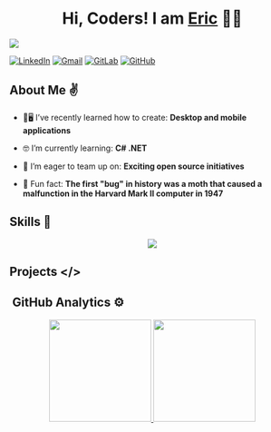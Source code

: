<div align="center">
<h1 align="center">Hi, Coders! I am <a href="#">Eric</a> 🧑‍💻</h1>
</div>

<img src="https://i.imgur.com/z0PX9q4.png">

[![LinkedIn](https://img.shields.io/badge/linkedin-%230077B5.svg?style=for-the-badge&logo=linkedin&logoColor=white)](https://www.linkedin.com/in/eric-villeda-reyes-584856281/)
[![Gmail](https://img.shields.io/badge/Gmail-D14836?style=for-the-badge&logo=gmail&logoColor=white)](mailto:ericjared29@gmail.com)
[![GitLab](https://img.shields.io/badge/gitlab-%23181717.svg?style=for-the-badge&logo=gitlab&logoColor=white)](https://gitlab.com/ericjared29)
[![GitHub](https://img.shields.io/badge/github-%23121011.svg?style=for-the-badge&logo=github&logoColor=white)](https://github.com/EricV29)


## About Me ✌
- 📱🖥️ I’ve recently learned how to create: **Desktop and mobile applications**

- 🤓 I’m currently learning: **C# .NET**

- 🤝 I’m eager to team up on: **Exciting open source initiatives**
  
- 📜 Fun fact: **The first "bug" in history was a moth that caused a malfunction in the Harvard Mark II computer in 1947**

## Skills 🚀

<p align="center">
  <a href="https://skillicons.dev">
    <img src="https://skillicons.dev/icons?i=javascript,typescript,python,cpp,html,nodejs,electron,react,mysql,postgres,tailwind,git" />
  </a>
</p>

## Projects </>

## &nbsp;GitHub Analytics ⚙️ 

<p align="center">
<a href="https://github.com/EricV29">
  <img height="180em" src="https://github-readme-stats-eight-theta.vercel.app/api?username=EricV29&show_icons=true&theme=algolia&include_all_commits=true&count_private=true"/>
  <img height="180em" src="https://github-readme-stats-eight-theta.vercel.app/api/top-langs/?username=EricV29&layout=compact&langs_count=8&theme=algolia"/>
</a>
</p>
